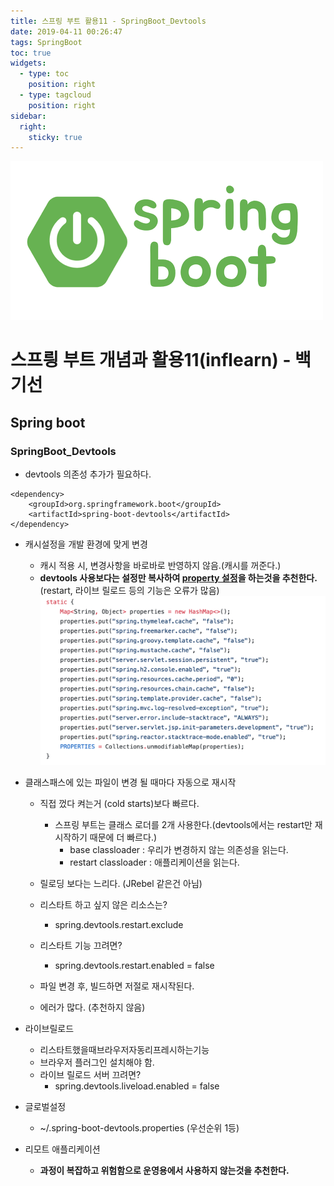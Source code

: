 ```yaml
---
title: 스프링 부트 활용11 - SpringBoot_Devtools
date: 2019-04-11 00:26:47
tags: SpringBoot
toc: true
widgets:
  - type: toc
    position: right
  - type: tagcloud
    position: right
sidebar:
  right:
    sticky: true
---
```

![springboot](/images/springboot_logo.png)
# 스프릥 부트 개념과 활용11(inflearn) - 백기선 
## Spring boot
<!-- more -->
### SpringBoot_Devtools
- devtools 의존성 추가가 필요하다.
```
<dependency>
    <groupId>org.springframework.boot</groupId>
    <artifactId>spring-boot-devtools</artifactId>
</dependency>
```

- 캐시설정을 개발 환경에 맞게 변경
    - 캐시 적용 시, 변경사항을 바로바로 반영하지 않음.(캐시를 꺼준다.)
    - **devtools 사용보다는 설정만 복사하여 [property 설정](https://github.com/spring-projects/spring-boot/blob/v2.1.4.RELEASE/spring-boot-project/spring-boot-devtools/src/main/java/org/springframework/boot/devtools/env/DevToolsPropertyDefaultsPostProcessor.java)을 하는것을 추천한다.**
    (restart, 라이브 릴로드 등의 기능은 오류가 많음) 
    ![springboot](/images/springboot/springboot11-1.png)
    
- 클래스패스에 있는 파일이 변경 될 때마다 자동으로 재시작
    - 직접 껐다 켜는거 (cold starts)보다 빠르다.
        - 스프링 부트는 클래스 로더를 2개 사용한다.(devtools에서는 restart만 재시작하기 때문에 더 빠르다.)
            - base classloader : 우리가 변경하지 않는 의존성을 읽는다.
            - restart classloader : 애플리케이션을 읽는다.
            
    - 릴로딩 보다는 느리다. (JRebel 같은건 아님)
    - 리스타트 하고 싶지 않은 리소스는? 
        - spring.devtools.restart.exclude
    - 리스타트 기능 끄려면? 
        - spring.devtools.restart.enabled = false
    - 파일 변경 후, 빌드하면 저절로 재시작된다.
    - 에러가 많다. (추천하지 않음)      

- 라이브릴로드
    - 리스타트했을때브라우저자동리프레시하는기능
    - 브라우저 플러그인 설치해야 함.
    - 라이브 릴로드 서버 끄려면? 
        - spring.devtools.liveload.enabled = false
- 글로벌설정
    - ~/.spring-boot-devtools.properties (우선순위 1등)

- 리모트 애플리케이션
    - **과정이 복잡하고 위험함으로 운영용에서 사용하지 않는것을 추천한다.**
    
 

